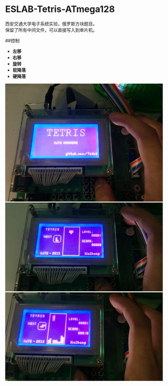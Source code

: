 # ESLAB-Tetris-ATmega128

西安交通大学电子系统实验，俄罗斯方块题目。  
保留了所有中间文件，可以直接写入到单片机。

##控制
- __左移__ 
- __右移__ 
- __旋转__ 
- __软降落__ 
- __硬降落__ 

![](/image/p1.jpg)
![](/image/p2.png)
![](/image/p3.png)



